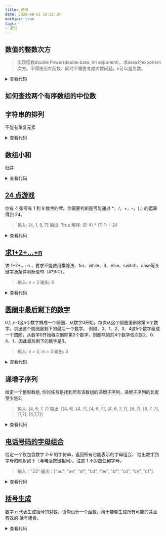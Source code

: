```yaml
---
title: 递归
date: 2020-08-01 16:22:10
mathjax: true
tags:
- 递归
---
```


## 数值的整数次方
> 实现函数double Power(double base, int exponent)，求base的exponent次方。不得使用库函数，同时不需要考虑大数问题，n可以是负数。

<details><summary>查看代码</summary><pre><code>
class Solution {
public:
    double myPow(double x, int n) {
        if(n==0)return 1;
        if(n==1)return x;
        if(n==-1)return 1/x;
        double t = myPow(x,n/2);//二分调用myPow(x,n/2)并记录以减少重复计算
        return t*t*myPow(x,n%2);
    }
};
</code></pre></details>

## 如何查找两个有序数组的中位数


## 字符串的排列
不能有重复元素

<details><summary>查看代码</summary><pre><code>
class Solution {
private:
    int len;
    vector<string> ans;
public:
    void helper(string s,int left){
        if(left==len-1)ans.push_back(s);
        vector<char> tmp;
        for(int i=left;i<len;i++){
            if(find(tmp.begin(),tmp.end(),s[i])==tmp.end()){//若存在则说明已交换过相同字符
                tmp.push_back(s[i]);//加入临时数组，说明已与该符号交换
                swap(s[left],s[i]);
                helper(s,left+1);0
                swap(s[left],s[i]);
            }
        }
    }
    vector<string> permutation(string s) {
        int i=0,j;
        len=s.length();
        j=len-1;
        helper(s,0);
        return ans;
    }
};
</code></pre></details>

## 数组小和
归并

<details><summary>查看代码</summary><pre><code>
#include<iostream>
#include<vector>
#include<deque>
using namespace std;

int ans = 0;
vector<int> nums;

void merge(int l, int r,int mid) {
	if (l > r)return;
	int len = r - l + 1, * temp = new int[len];
	int i = l, j = mid + 1, k = 0;
	while (i <= mid && j <= r) {
		if (nums[i] <= nums[j]) {
			ans += nums[i] * (r - j + 1);
			temp[k++] = nums[i++];
		}
		else {
			temp[k++] = nums[j++];
		}
	}
	while (i <= mid) {
		temp[k++] = nums[i++];
	}
	while (j <= r) {
		temp[k++] = nums[j++];
	}
	for (int k = 0; k < len; k++) {
		nums[l++] = temp[k];
	}
}

void sort(int l,int r) {
	if (l >= r)return;
	sort(l, (l + r) >> 1);
	sort(((l + r) >> 1) + 1, r);
	merge(l, r, (l + r) >> 1);
}

int main()
{
	long long n;
	cin >> n;
	for (int i = 0; i < n; i++)
	{
		int t;
		cin >> t;
		nums.push_back(t);
	}
	sort(0, nums.size() - 1);
	cout << ans << endl;
	return 0;
}
</code></pre></details>

## [24 点游戏](https://leetcode-cn.com/problems/24-game/)
你有 4 张写有 1 到 9 数字的牌。你需要判断是否能通过 *，/，+，-，(，) 的运算得到 24。

>输入: [4, 1, 8, 7]
输出: True
解释: (8-4) * (7-1) = 24

<details><summary>查看代码</summary><pre><code>
//递归遍历所有可能
class Solution {
    static constexpr int TARGET = 24;
    static constexpr double EPSILON = 1e-6;
    static constexpr int ADD = 0, MULTIPLY = 1, SUBTRACT = 2, DIVIDE = 3;

public:
    bool helper(vector<double> &l) {
        if (l.size() == 0)return false;
        if (l.size() == 1)return fabs(l[0] - TARGET) < EPSILON;
        int size = l.size();
        for (size_t i = 0; i < size; i++)
        {
            for (size_t j = 0 ; j < size; j++)
            {
                if (i != j) {
                    vector<double> l2;
                    for (int k = 0; k < size; k++) {
                        if (k != i && k != j) {
                            l2.push_back(l[k]);
                        }
                    }
                    for (int k = 0; k < 4; k++) {
                        if (k == ADD) {
                            l2.push_back(l[i] + l[j]);
                        }
                        else if (k == MULTIPLY) {
                            l2.push_back(l[i] * l[j]);
                        }
                        else if (k == SUBTRACT) {
                            l2.push_back(l[i] - l[j]);
                        }
                        else if (k == DIVIDE) {
                            if (l[j] < EPSILON)continue;
                            else l2.push_back(l[i] / l[j]);
                        }
                        if (helper(l2))return true;
                        l2.pop_back();
                    }
                }
            }
        }
        return false;
    }
    bool judgePoint24(vector<int>& nums) {
        vector<double> l;
        for (int num : nums)
        {
            l.push_back(static_cast<double>(num));
        }
        return helper(l);
    }
};
</code></pre></details>

## [求1+2+…+n](https://leetcode-cn.com/problems/qiu-12n-lcof/)
求 1+2+...+n ，要求不能使用乘除法、for、while、if、else、switch、case等关键字及条件判断语句（A?B:C）。

>输入: n = 3
输出: 6

<details><summary>查看代码</summary><pre><code>
class Solution {
public:
    int res=0;
    int sumNums(int n) {
       bool t = (n==1||sumNums(n-1));//利用逻辑运算的短路原则终止递归
       res+=n;//递归实现1+2+...+n
       return res;
    }
};
</code></pre></details>

## [圆圈中最后剩下的数字](https://leetcode-cn.com/problems/yuan-quan-zhong-zui-hou-sheng-xia-de-shu-zi-lcof/)
0,1,,n-1这n个数字排成一个圆圈，从数字0开始，每次从这个圆圈里删除第m个数字。求出这个圆圈里剩下的最后一个数字。
例如，0、1、2、3、4这5个数字组成一个圆圈，从数字0开始每次删除第3个数字，则删除的前4个数字依次是2、0、4、1，因此最后剩下的数字是3。

>输入: n = 5, m = 3
输出: 3

<details><summary>查看代码</summary><pre><code>
class Solution {
public:
    int lastRemaining(int n, int m) {
        if (n == 1)return 0;
        return (lastRemaining(n - 1, m) + m) % n;
    }
};
</code></pre></details>

## 递增子序列
给定一个整型数组, 你的任务是找到所有该数组的递增子序列，递增子序列的长度至少是2。

>输入: [4, 6, 7, 7]
输出: [[4, 6], [4, 7], [4, 6, 7], [4, 6, 7, 7], [6, 7], [6, 7, 7], [7,7], [4,7,7]]

<details><summary>查看代码</summary><pre><code>
class Solution {
private:
    int len;
    vector<vector<int>> ans;
    vector<int > temp;
public:
    bool cmp(const vector<int>& nums, int last, int cur) {//关键去重
        for (int i = last + 1; i < cur; i++) {
            if (nums[i] == nums[cur]) {
                return false;
            }
        }
        return true;
    }
    void helper(const vector<int>& nums,const int &l,const int &r,const int &_len,const int &pre) {
        if (_len > 1)ans.push_back(temp);
        if (l == r) {
            return ;
        }
        for (int i = l; i < r; i++) {
            if ((temp.size()==0|| nums[i] >= nums[pre])&&cmp(nums, pre, i)) {
                temp.push_back(nums[i]);
                helper(nums, i + 1, r, _len + 1, i);
                temp.pop_back();
            }
        }
    }
    vector<vector<int>> findSubsequences(vector<int>& nums) {
        helper(nums, 0, nums.size(), 0, -1);
        return ans;
    }
};
</code></pre></details>

## [电话号码的字母组合](https://leetcode-cn.com/problems/letter-combinations-of-a-phone-number/)
给定一个仅包含数字 2-9 的字符串，返回所有它能表示的字母组合。
给出数字到字母的映射如下（与电话按键相同）。注意 1 不对应任何字母。

>输入："23"
输出：["ad", "ae", "af", "bd", "be", "bf", "cd", "ce", "cf"].

<details><summary>查看代码</summary><pre><code>
//dfs深搜回溯所有组合
class Solution {
private:
	vector<string> str = { "abc","def","ghi","jkl","mno","pqrs","tuv","wxyz" };
	vector<string> ans;
	string s;
	int n;
public:
	void helper(const string& digits, const int& index) {
		if (index == n) {
			ans.push_back(s);
			return;
		}
		for (int i = 0; i < str[digits[index] - '2'].size(); i++) {
			s.push_back(str[digits[index] - '2'][i]);
			helper(digits,index + 1);
			s.pop_back();
		}
	}
	vector<string> letterCombinations(string digits) {
		n = digits.size();
		if (n == 0)return ans;
		helper(digits, 0);
		return ans;
	}
};
</code></pre></details>

## [括号生成](https://leetcode-cn.com/problems/generate-parentheses/)

数字 n 代表生成括号的对数，请你设计一个函数，用于能够生成所有可能的并且 有效的 括号组合。
<details><summary>查看代码</summary><pre><code>
//深搜递归，递归"("判断是否还有"(",递归")"判断是否有")"可用以及是否还有"("可以匹配
class Solution {
private:
    vector<string> ans;
    string t;
    int numOfl, numOfr, nowOfl;
public:
    void helper(const int &l,const int &len) {
        if (l == len) {
            ans.push_back(t);
            return;
        }
        if (numOfl > 0) {
            numOfl--;
            nowOfl++;
            t = t + "(";
            helper(l+1,len);
            t.pop_back();
            nowOfl--;
            numOfl++;
        }
        if (numOfr > 0 && nowOfl > 0) {
            numOfr--;
            nowOfl--;
            t = t + ")";
            helper(l + 1, len);
            t.pop_back();
            numOfr++;
            nowOfl++;
        }
    }
    vector<string> generateParenthesis(int n) {
        t = "";
        numOfl = n;
        numOfr = n;
        nowOfl = 0;
        helper(0, 2 * n);
        return ans;
    }
};
</code></pre></details>